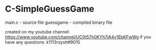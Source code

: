 # C-SimpleGuessGame
main.c - source file
guessgame - compiled binary file

created on  my youtube channel: https://www.youtube.com/channel/UC0t57h0KYh7iA4v1EbKFwWg
if you have any questions: k1113rsystt#9015

